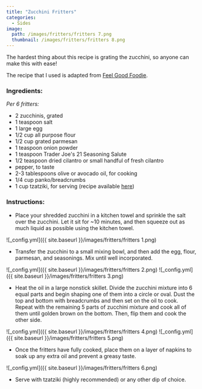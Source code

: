 ```yaml
---
title: "Zucchini Fritters"
categories:
  - Sides
image:
  path: /images/fritters/fritters 7.png
  thumbnail: /images/fritters/fritters 8.png
---
```


The hardest thing about this recipe is grating the zucchini, so anyone can make this with ease!

The recipe that I used is adapted from [Feel Good Foodie](https://feelgoodfoodie.net/recipe/zucchini-fritters/#wprm-recipe-container-25172).

### Ingredients:

_Per 6 fritters:_ 

* 2 zucchinis, grated
* 1 teaspoon salt
* 1 large egg
* 1/2 cup all purpose flour
* 1/2 cup grated parmesan 
* 1 teaspoon onion powder
* 1 teaspoon Trader Joe's 21 Seasoning Salute
* 1/2 teaspoon dried cilantro or small handful of fresh cilantro
* pepper, to taste
* 2-3 tablespoons olive or avocado oil, for cooking
* 1/4 cup panko/breadcrumbs
* 1 cup tzatziki, for serving (recipe available [here](https://prernaadvani.github.io/mediterranean/sides/tzatziki/))



### Instructions:

* Place your shredded zucchini in a kitchen towel and sprinkle the salt over the zucchini. Let it sit for ~10 minutes, and then squeeze out as much liquid as possible using the kitchen towel. 

![_config.yml]({{ site.baseurl }}/images/fritters/fritters 1.png)

* Transfer the zucchini to a small mixing bowl, and then add the egg, flour, parmesan, and seasonings. Mix until well incorporated.

![_config.yml]({{ site.baseurl }}/images/fritters/fritters 2.png)
![_config.yml]({{ site.baseurl }}/images/fritters/fritters 3.png)

* Heat the oil in a large nonstick skillet. Divide the zucchini mixture into 6 equal parts and begin shaping one of them into a circle or oval. Dust the top and bottom with breadcrumbs and then set on the oil to cook. Repeat with the remaining 5 parts of zucchini mixture and cook all of them until golden brown on the bottom. Then, flip them and cook the other side.

![_config.yml]({{ site.baseurl }}/images/fritters/fritters 4.png)
![_config.yml]({{ site.baseurl }}/images/fritters/fritters 5.png)

* Once the fritters have fully cooked, place them on a layer of napkins to soak up any extra oil and prevent a greasy taste.

![_config.yml]({{ site.baseurl }}/images/fritters/fritters 6.png)

* Serve with tzatziki (highly recommended) or any other dip of choice.
